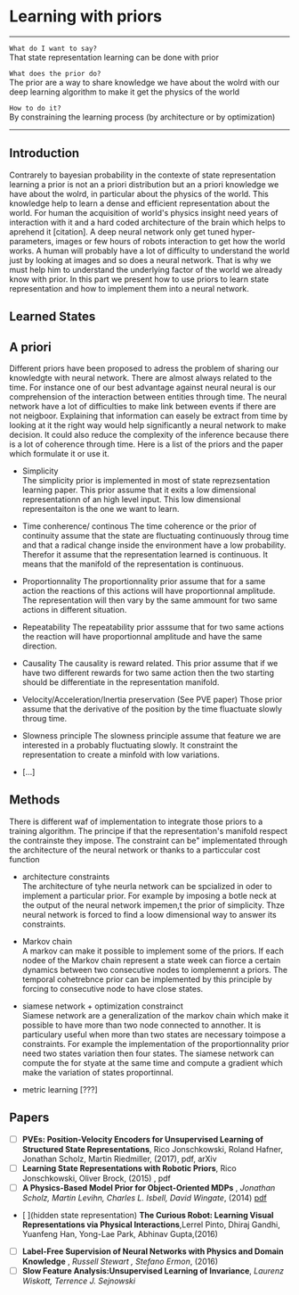 
# Learning with priors

****************************************************

`What do I want to say?`<br>
That state representation learning can be done with prior

`What does the prior do?`<br>
The prior are a way to share knowledge we have about the wolrd with our deep learning algorithm to make it get the physics of the world 

`How to do it?`<br>
By constraining the learning process (by architecture or by optimization)


****************************************************

## Introduction

Contrarely to bayesian probability in the contexte of state representation learning a prior is not an a priori distribution but an a priori knowledge we have about the wolrd, in particular about the physics of the world. This knowledge help to learn a dense and efficient representation about the world. For human the acquisition of world's physics insight need years of interaction with it and a hard coded architecture of the brain which helps to aprehend it [citation]. A deep neural network only get tuned hyper-parameters, images or few hours of robots interaction to get how the world works. A human will probably have a lot of difficulty to understand the world just by looking at images and so does a neural network. That is why we must help him to understand the underlying factor of the world we already know with prior. In this part we present how to use priors to learn state representation and how to implement them into a neural network.

## Learned States

## A priori

Different priors have been proposed to adress the problem of sharing our knowledgte with neural network. There are almost always related to the time. For instance one of our best advantage against neural neural is our comprehension of the interaction between entities through time. The neural network have a lot of difficulties to make link between events if there are not neigboor. Explaining that information can easely be extract from time by looking at it the right way would help significantly a neural network to make decision. It could also reduce the complexity of the inference because there is a lot of coherence through time. Here is a list of the priors and the paper which formulate it or use it.

- Simplicity <br>
The simplicity prior is implemented in most of state reprezsentation learning paper. This prior assume that it exits a low dimensional representationn of an high level input. This low dimensional representaiton is the one we want to learn.

- Time conherence/ continous
The time coherence or the prior of continuity assume that the state are fluctuating continuously throug time and that a radical change inside the environment have a low probability. Therefor it assume that the representation learned is continuous. It means that the manifold of the representation is continuous.

- Proportionnality
The proportionnality prior assume that for a same action the reactions of this actions will have proportionnal amplitude. The representation will then vary by the same ammount for two same actions in different situation. 

- Repeatability
The repeatability prior asssume that for two same actions the reaction will have proportionnal amplitude and have the same direction. 


- Causality
The causality is reward related. This prior assume that if we have two different rewards for two same action then the two starting should be differentiate in the representation manifold.

- Velocity/Acceleration/Inertia preservation (See PVE paper)
Those prior assume that the derivative of the position by the time fluactuate slowly throug time.

- Slowness principle
The slowness principle assume that feature we are interested in a probably fluctuating slowly. It constraint the representation to create a minfold with low variations.

- [...]

## Methods

There is different waf of implementation to integrate those priors to a training algorithm. The principe if that the representation's manifold respect the contrainste they impose. The constraint can be" implementated through the architecture of the neural network or thanks to a particcular cost function

- architecture constraints <br>
The architecture of tyhe neurla network can be spcialized in oder to implement a particular prior. For example  by imposing a botle neck at the output of the neural network impemen,t the prior of simplicity. Thze neural network is forced to find a loow dimensional way to answer its constraints.

- Markov chain <br>
A markov can make it possible to implement some of the priors. If each nodee of the Markov chain represent a state week can fiorce a certain dynamics between two consecutive nodes to iomplemennt a priors. The temporal cohetrebnce prior can be implemented by this principle by forcing to consecutive node to have close states.


- siamese network + optimization constrainct <br>
Siamese network are a generalization of the markov chain which make it possible to have more than two node connected to annother. It is particulary useful when more than two states are necessary toimpose a constraints. For example the implementation of the proportionnality prior need two states variation then four states. The siamese network can compute the for styate at the same time and compute a gradient which make the variation of states proportinnal. 

- metric learning
[???]

## Papers

- [ ] **PVEs: Position-Velocity Encoders for Unsupervised Learning of Structured State Representations**, Rico Jonschkowski, Roland Hafner, Jonathan Scholz, Martin Riedmiller, (2017), pdf, arXiv
- [ ] **Learning State Representations with Robotic Priors**, Rico Jonschkowski, Oliver Brock, (2015) , pdf <br>
- [ ] **A Physics-Based Model Prior for Object-Oriented MDPs** , *Jonathan Scholz, Martin Levihn, Charles L. Isbell, David Wingate*, (2014) [pdf](http://proceedings.mlr.press/v32/scholz14.pdf)  <br>
- [ ](hidden state representation) **The Curious Robot: Learning Visual Representations via Physical Interactions**,Lerrel Pinto, Dhiraj Gandhi, Yuanfeng Han, Yong-Lae Park, Abhinav Gupta,(2016) <br>
- [ ] **Label-Free Supervision of Neural Networks with Physics and Domain Knowledge** , *Russell Stewart , Stefano Ermon*, (2016) <br>
- [ ] **Slow Feature Analysis:Unsupervised Learning of Invariance**, *Laurenz Wiskott, Terrence J. Sejnowski*
